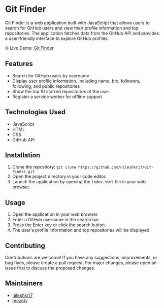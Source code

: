 # Git Finder

Git Finder is a web application built with JavaScript that allows users to search for GitHub users and view their profile information and top repositories. The application fetches data from the GitHub API and provides a user-friendly interface to explore GitHub profiles.

🌐 Live Demo: [Git Finder]([https://profile-git-finder.netlify.app/])

## Features

- Search for GitHub users by username
- Display user profile information, including name, bio, followers, following, and public repositories
- Show the top 10 starred repositories of the user
- Register a service worker for offline support

## Technologies Used

- JavaScript
- HTML
- CSS
- GitHub API

## Installation

1. Clone the repository: `git clone https://github.com/nileshkr17/Git-Finder.git`
2. Open the project directory in your code editor.
3. Launch the application by opening the `index.html` file in your web browser.

## Usage

1. Open the application in your web browser.
2. Enter a GitHub username in the search bar.
3. Press the Enter key or click the search button.
4. The user's profile information and top repositories will be displayed.

## Contributing

Contributions are welcome! If you have any suggestions, improvements, or bug fixes, please create a pull request. For major changes, please open an issue first to discuss the proposed changes.


## Maintainers

- [nileshkr17](https://github.com/nileshkr17)
- [mezotv](https://github.com/mezotv)
